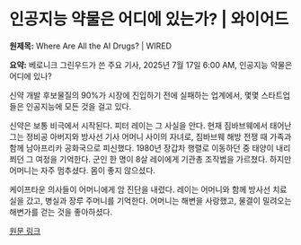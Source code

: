 # 인공지능 약물은 어디에 있는가? | 와이어드

**원제목:** Where Are All the AI Drugs? | WIRED

**요약:** 베로니크 그린우드가 쓴 주요 기사, 2025년 7월 17일 6:00 AM, 인공지능 약물은 어디에 있나? 

신약 개발 후보물질의 90%가 시장에 진입하기 전에 실패하는 업계에서, 몇몇 스타트업들은 인공지능에 모든 것을 걸고 있다.

신약은 보통 비극에서 시작된다. 피터 레이는 그 사실을 안다. 현재 짐바브웨에서 태어난 그는 정비공 아버지와 방사선 기사 어머니 사이의 자녀로, 짐바브웨 해방 전쟁 때 가족과 함께 남아프리카 공화국으로 피신했다. 1980년 장갑차 행렬로 이동하던 중 태양이 내리쬐던 그 여정을 기억한다. 군인 한 명이 8살 레이에게 기관총 조작법을 가르쳤다. 하지만 어머니는 자주 멈추셨다. 몸이 좋지 않으셨다. 

케이프타운 의사들이 어머니에게 암 진단을 내렸다. 레이는 어머니와 함께 방사선 치료실을 갔고, 병실과 장루 주머니를 기억한다. 어머니는 해변을 사랑했고, 물결이 밀려오는 해변가를 걷는 것을 좋아하셨다.

[원문 링크](https://www.wired.com/story/artificial-intelligence-drug-discovery/)
